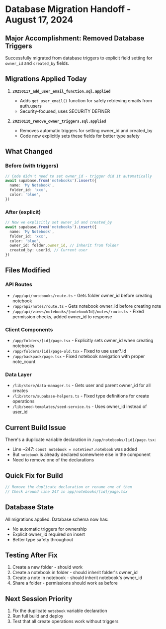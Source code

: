 # Database Migration Handoff - August 17, 2024

## Major Accomplishment: Removed Database Triggers

Successfully migrated from database triggers to explicit field setting for `owner_id` and `created_by` fields.

## Migrations Applied Today

1. **`20250117_add_user_email_function.sql.applied`**
   - Adds `get_user_email()` function for safely retrieving emails from auth.users
   - Security-focused, uses SECURITY DEFINER

2. **`20250118_remove_owner_triggers.sql.applied`**
   - Removes automatic triggers for setting owner_id and created_by
   - Code now explicitly sets these fields for better type safety

## What Changed

### Before (with triggers)

```typescript
// Code didn't need to set owner_id - trigger did it automatically
await supabase.from('notebooks').insert({
  name: 'My Notebook',
  folder_id: 'xxx',
  color: 'blue',
})
```

### After (explicit)

```typescript
// Now we explicitly set owner_id and created_by
await supabase.from('notebooks').insert({
  name: 'My Notebook',
  folder_id: 'xxx',
  color: 'blue',
  owner_id: folder.owner_id, // Inherit from folder
  created_by: userId, // Current user
})
```

## Files Modified

### API Routes

- `/app/api/notebooks/route.ts` - Gets folder owner_id before creating notebook
- `/app/api/notes/route.ts` - Gets notebook owner_id before creating note
- `/app/api/views/notebooks/[notebookId]/notes/route.ts` - Fixed permission checks, added owner_id to response

### Client Components

- `/app/folders/[id]/page.tsx` - Explicitly sets owner_id when creating notebooks
- `/app/folders/[id]/page-old.tsx` - Fixed to use user?.id
- `/app/backpack/page.tsx` - Fixed notebook navigation with proper note_count

### Data Layer

- `/lib/store/data-manager.ts` - Gets user and parent owner_id for all creates
- `/lib/store/supabase-helpers.ts` - Fixed type definitions for create operations
- `/lib/seed-templates/seed-service.ts` - Uses owner_id instead of user_id

## Current Build Issue

There's a duplicate variable declaration in `/app/notebooks/[id]/page.tsx`:

- Line ~247: `const notebook = noteView?.notebook` was added
- But `notebook` is already declared somewhere else in the component
- Need to remove one of the declarations

## Quick Fix for Build

```typescript
// Remove the duplicate declaration or rename one of them
// Check around line 247 in app/notebooks/[id]/page.tsx
```

## Database State

All migrations applied. Database schema now has:

- No automatic triggers for ownership
- Explicit owner_id required on insert
- Better type safety throughout

## Testing After Fix

1. Create a new folder - should work
2. Create a notebook in folder - should inherit folder's owner_id
3. Create a note in notebook - should inherit notebook's owner_id
4. Share a folder - permissions should work as before

## Next Session Priority

1. Fix the duplicate `notebook` variable declaration
2. Run full build and deploy
3. Test that all create operations work without triggers
